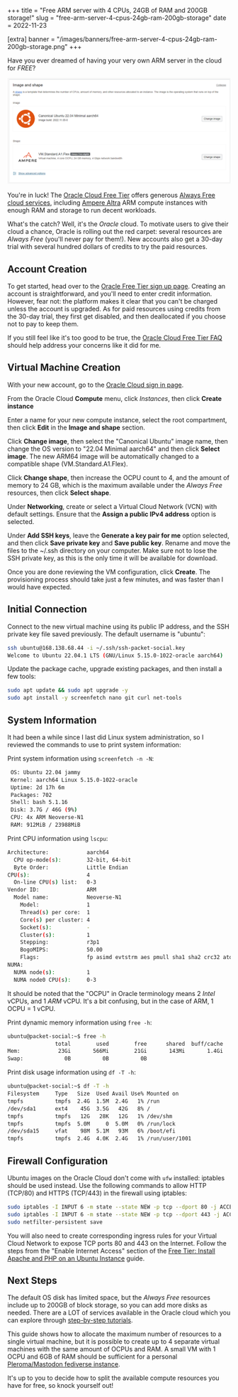 +++
title = "Free ARM server with 4 CPUs, 24GB of RAM and 200GB storage!"
slug = "free-arm-server-4-cpus-24gb-ram-200gb-storage"
date = 2022-11-23

[extra]
banner = "/images/banners/free-arm-server-4-cpus-24gb-ram-200gb-storage.png"
+++

Have you ever dreamed of having your very own ARM server in the cloud for *FREE*?

![Free ARM Server](/images/posts/free-ubuntu-arm-server-in-oracle-cloud.png)

You're in luck! The [Oracle Cloud Free Tier](https://www.oracle.com/cloud/free/) offers generous [Always Free cloud services](https://www.oracle.com/cloud/free/#always-free), including [Ampere Altra](https://amperecomputing.com/processors/ampere-altra/) ARM compute instances with enough RAM and storage to run decent workloads.

What's the catch? Well, it's the *Oracle* cloud. To motivate users to give their cloud a chance, Oracle is rolling out the red carpet: several resources are *Always Free* (you'll never pay for them!). New accounts also get a 30-day trial with several hundred dollars of credits to try the paid resources.

## Account Creation

To get started, head over to the [Oracle Free Tier sign up page](https://signup.cloud.oracle.com/?language=en&sourceType=:ow:o:p:feb:0916FreePageFAQ&intcmp=:ow:o:p:feb:0916FreePageFAQ). Creating an account is straightforward, and you'll need to enter credit information. However, fear not: the platform makes it clear that you can't be charged unless the account is upgraded. As for paid resources using credits from the 30-day trial, they first get disabled, and then deallocated if you choose not to pay to keep them.

If you still feel like it's too good to be true, the [Oracle Cloud Free Tier FAQ](https://www.oracle.com/cloud/free/faq/) should help address your concerns like it did for me.

## Virtual Machine Creation

With your new account, go to the [Oracle Cloud sign in page](https://www.oracle.com/cloud/sign-in.html).

From the Oracle Cloud **Compute** menu, click *Instances*, then click **Create instance**

Enter a name for your new compute instance, select the root compartment, then click **Edit** in the **Image and shape** section.

Click **Change image**, then select the "Canonical Ubuntu" image name, then change the OS version to "22.04 Minimal aarch64" and then click **Select image**. The new ARM64 image will be automatically changed to a compatible shape (VM.Standard.A1.Flex).

Click **Change shape**, then increase the OCPU count to 4, and the amount of memory to 24 GB, which is the maximum available under the *Always Free* resources, then click **Select shape**.

Under **Networking**, create or select a Virtual Cloud Network (VCN) with default settings. Ensure that the **Assign a public IPv4 address** option is selected.

Under **Add SSH keys**, leave the **Generate a key pair for me** option selected, and then click **Save private key** and **Save public key**. Rename and move the files to the ~/.ssh directory on your computer. Make sure not to lose the SSH private key, as this is the only time it will be available for download.

Once you are done reviewing the VM configuration, click **Create**. The provisioning process should take just a few minutes, and was faster than I would have expected.

## Initial Connection

Connect to the new virtual machine using its public IP address, and the SSH private key file saved previously. The default username is "ubuntu":

```bash
ssh ubuntu@168.138.68.44 -i ~/.ssh/ssh-packet-social.key
Welcome to Ubuntu 22.04.1 LTS (GNU/Linux 5.15.0-1022-oracle aarch64)
```

Update the package cache, upgrade existing packages, and then install a few tools:

```bash
sudo apt update && sudo apt upgrade -y
sudo apt install -y screenfetch nano git curl net-tools
```

## System Information

It had been a while since I last did Linux system administration, so I reviewed the commands to use to print system information:

Print system information using `screenfetch -n -N`:

```bash
 OS: Ubuntu 22.04 jammy
 Kernel: aarch64 Linux 5.15.0-1022-oracle
 Uptime: 2d 17h 6m
 Packages: 702
 Shell: bash 5.1.16
 Disk: 3.7G / 46G (9%)
 CPU: 4x ARM Neoverse-N1
 RAM: 912MiB / 23988MiB
```

Print CPU information using `lscpu`:

```bash
Architecture:            aarch64
  CPU op-mode(s):        32-bit, 64-bit
  Byte Order:            Little Endian
CPU(s):                  4
  On-line CPU(s) list:   0-3
Vendor ID:               ARM
  Model name:            Neoverse-N1
    Model:               1
    Thread(s) per core:  1
    Core(s) per cluster: 4
    Socket(s):           -
    Cluster(s):          1
    Stepping:            r3p1
    BogoMIPS:            50.00
    Flags:               fp asimd evtstrm aes pmull sha1 sha2 crc32 atomics fphp asimdhp cpuid asimdrdm lrcpc dcpop asimddp ssbs
NUMA:
  NUMA node(s):          1
  NUMA node0 CPU(s):     0-3
```

It should be noted that the "OCPU" in Oracle terminology means 2 *Intel* vCPUs, and 1 *ARM* vCPU. It's a bit confusing, but in the case of ARM, 1 OCPU = 1 vCPU.

Print dynamic memory information using `free -h`:

```bash
ubuntu@packet-social:~$ free -h
               total        used        free      shared  buff/cache   available
Mem:            23Gi       566Mi        21Gi       143Mi       1.4Gi        22Gi
Swap:             0B          0B          0B
```

Print disk usage information using `df -T -h`:

```bash
ubuntu@packet-social:~$ df -T -h
Filesystem     Type   Size  Used Avail Use% Mounted on
tmpfs          tmpfs  2.4G  1.5M  2.4G   1% /run
/dev/sda1      ext4    45G  3.5G   42G   8% /
tmpfs          tmpfs   12G   28K   12G   1% /dev/shm
tmpfs          tmpfs  5.0M     0  5.0M   0% /run/lock
/dev/sda15     vfat    98M  5.1M   93M   6% /boot/efi
tmpfs          tmpfs  2.4G  4.0K  2.4G   1% /run/user/1001
```

## Firewall Configuration

Ubuntu images on the Oracle Cloud don't come with `ufw` installed: iptables should be used instead. Use the following commands to allow HTTP (TCP/80) and HTTPS (TCP/443) in the firewall using iptables:

```bash
sudo iptables -I INPUT 6 -m state --state NEW -p tcp --dport 80 -j ACCEPT
sudo iptables -I INPUT 6 -m state --state NEW -p tcp --dport 443 -j ACCEPT
sudo netfilter-persistent save
```

You will also need to create corresponding ingress rules for your Virtual Cloud Network to expose TCP ports 80 and 443 on the Internet. Follow the steps from the "Enable Internet Access" section of the [Free Tier: Install Apache and PHP on an Ubuntu Instance](https://docs.oracle.com/en-us/iaas/developer-tutorials/tutorials/apache-on-ubuntu/01oci-ubuntu-apache-summary.htm) guide.

## Next Steps

The default OS disk has limited space, but the *Always Free* resources include up to 200GB of block storage, so you can add more disks as needed. There are a LOT of services available in the Oracle cloud which you can explore through [step-by-step tutorials](https://docs.oracle.com/en-us/iaas/developer-tutorials/tutorials/home.htm).

This guide shows how to allocate the maximum number of resources to a single virtual machine, but it is possible to create up to 4 separate virtual machines with the same amount of OCPUs and RAM. A small VM with 1 OCPU and 6GB of RAM should be sufficient for a personal [Pleroma/Mastodon fediverse instance](https://cohost.org/awakecoding/post/390625-pleroma-same-fedive).

It's up to you to decide how to split the available compute resources you have for free, so knock yourself out!